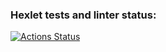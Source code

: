 ### Hexlet tests and linter status:
[![Actions Status](https://github.com/glagius/layout-designer-project-lvl2/workflows/hexlet-check/badge.svg)](https://github.com/glagius/layout-designer-project-lvl2/actions)